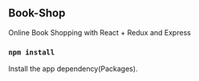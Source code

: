 ## Book-Shop
Online Book Shopping with React + Redux and Express

### `npm install`

Install the app dependency(Packages).<br>
